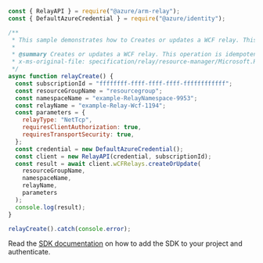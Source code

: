 ```javascript
const { RelayAPI } = require("@azure/arm-relay");
const { DefaultAzureCredential } = require("@azure/identity");

/**
 * This sample demonstrates how to Creates or updates a WCF relay. This operation is idempotent.
 *
 * @summary Creates or updates a WCF relay. This operation is idempotent.
 * x-ms-original-file: specification/relay/resource-manager/Microsoft.Relay/stable/2017-04-01/examples/Relay/RelayCreate.json
 */
async function relayCreate() {
  const subscriptionId = "ffffffff-ffff-ffff-ffff-ffffffffffff";
  const resourceGroupName = "resourcegroup";
  const namespaceName = "example-RelayNamespace-9953";
  const relayName = "example-Relay-Wcf-1194";
  const parameters = {
    relayType: "NetTcp",
    requiresClientAuthorization: true,
    requiresTransportSecurity: true,
  };
  const credential = new DefaultAzureCredential();
  const client = new RelayAPI(credential, subscriptionId);
  const result = await client.wCFRelays.createOrUpdate(
    resourceGroupName,
    namespaceName,
    relayName,
    parameters
  );
  console.log(result);
}

relayCreate().catch(console.error);
```

Read the [SDK documentation](https://github.com/Azure/azure-sdk-for-js/blob/%40azure%2Farm-relay_3.0.1/sdk/relay/arm-relay/README.md) on how to add the SDK to your project and authenticate.
